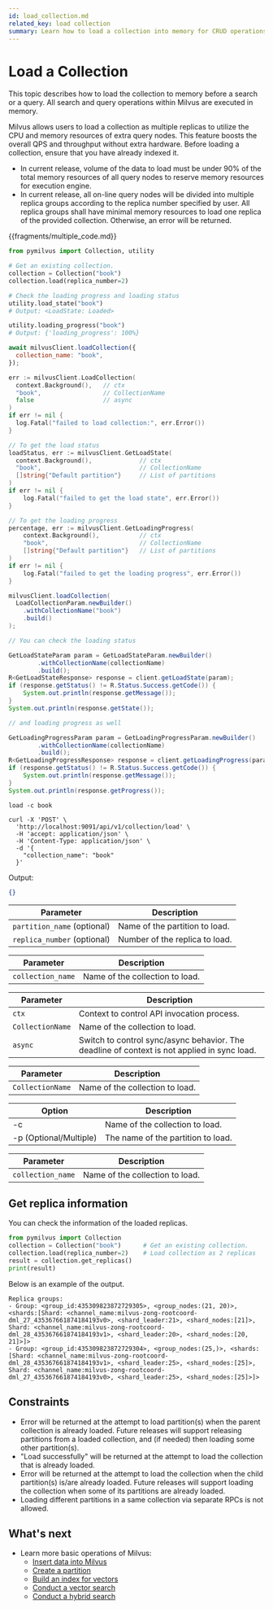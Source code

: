 ```yaml
---
id: load_collection.md
related_key: load collection
summary: Learn how to load a collection into memory for CRUD operations in Milvus.
---
```


# Load a Collection

This topic describes how to load the collection to memory before a search or a query. All search and query operations within Milvus are executed in memory. 

Milvus allows users to load a collection as multiple replicas to utilize the CPU and memory resources of extra query nodes. This feature boosts the overall QPS and throughput without extra hardware. Before loading a collection, ensure that you have already indexed it.

<div class="alert warning">
<ul>
<li>In current release, volume of the data to load must be under 90% of the total memory resources of all query nodes to reserve memory resources for execution engine.</li>
<li>In current release, all on-line query nodes will be divided into multiple replica groups according to the replica number specified by user. All replica groups shall have minimal memory resources to load one replica of the provided collection. Otherwise, an error will be returned.</li>
</ul>
</div>

{{fragments/multiple_code.md}}

```python
from pymilvus import Collection, utility

# Get an existing collection.
collection = Collection("book")      
collection.load(replica_number=2)

# Check the loading progress and loading status
utility.load_state("book")
# Output: <LoadState: Loaded>

utility.loading_progress("book")
# Output: {'loading_progress': 100%}
```

```javascript
await milvusClient.loadCollection({
  collection_name: "book",
});


```

```go
err := milvusClient.LoadCollection(
  context.Background(),   // ctx
  "book",                 // CollectionName
  false                   // async
)
if err != nil {
  log.Fatal("failed to load collection:", err.Error())
}

// To get the load status
loadStatus, err := milvusClient.GetLoadState(
  context.Background(),             // ctx
  "book",                           // CollectionName
  []string{"Default partition"}     // List of partitions
)
if err != nil {
    log.Fatal("failed to get the load state", err.Error())
}

// To get the loading progress
percentage, err := milvusClient.GetLoadingProgress(
    context.Background(),           // ctx
    "book",                         // CollectionName
    []string{"Default partition"}   // List of partitions
)
if err != nil {
    log.Fatal("failed to get the loading progress", err.Error())
}
```

```java
milvusClient.loadCollection(
  LoadCollectionParam.newBuilder()
    .withCollectionName("book")
    .build()
);

// You can check the loading status 

GetLoadStateParam param = GetLoadStateParam.newBuilder()
        .withCollectionName(collectionName)
        .build();
R<GetLoadStateResponse> response = client.getLoadState(param);
if (response.getStatus() != R.Status.Success.getCode()) {
    System.out.println(response.getMessage());
}
System.out.println(response.getState());

// and loading progress as well

GetLoadingProgressParam param = GetLoadingProgressParam.newBuilder()
        .withCollectionName(collectionName)
        .build();
R<GetLoadingProgressResponse> response = client.getLoadingProgress(param);
if (response.getStatus() != R.Status.Success.getCode()) {
    System.out.println(response.getMessage());
}
System.out.println(response.getProgress());
```

```shell
load -c book
```

``` curl
curl -X 'POST' \
  'http://localhost:9091/api/v1/collection/load' \
  -H 'accept: application/json' \
  -H 'Content-Type: application/json' \
  -d '{
    "collection_name": "book"
  }'
```

<div class="language-curl">
Output:

```json
{}
```

</div>

<table class="language-python">
	<thead>
	<tr>
		<th>Parameter</th>
		<th>Description</th>
	</tr>
	</thead>
	<tbody>
	<tr>
		<td><code>partition_name</code> (optional)</td>
		<td>Name of the partition to load.</td>
	</tr>
    <tr>
		<td><code>replica_number</code> (optional)</td>
		<td>Number of the replica to load.</td>
	</tr>
	</tbody>
</table>

<table class="language-javascript">
	<thead>
	<tr>
		<th>Parameter</th>
		<th>Description</th>
	</tr>
	</thead>
	<tbody>
	<tr>
		<td><code>collection_name</code></td>
		<td>Name of the collection to load.</td>
	</tr>
	</tbody>
</table>

<table class="language-go">
	<thead>
        <tr>
            <th>Parameter</th>
            <th>Description</th>
        </tr>
	</thead>
	<tbody>
        <tr>
            <td><code>ctx</code></td>
            <td>Context to control API invocation process.</td>
        </tr>
        <tr>
            <td><code>CollectionName</code></td>
            <td>Name of the collection to load.</td>
        </tr>
        <tr>
            <td><code>async</code></td>
            <td>Switch to control sync/async behavior. The deadline of context is not applied in sync load.</td>
        </tr>
    </tbody>
</table>

<table class="language-java">
	<thead>
        <tr>
            <th>Parameter</th>
            <th>Description</th>
        </tr>
	</thead>
	<tbody>
        <tr>
            <td><code>CollectionName</code></td>
            <td>Name of the collection to load.</td>
        </tr>
    </tbody>
</table>

<table class="language-shell">
    <thead>
        <tr>
            <th>Option</th>
            <th>Description</th>
        </tr>
    </thead>
    <tbody>
        <tr>
            <td>-c</td>
            <td>Name of the collection to load.</td>
        </tr>
        <tr>
            <td>-p (Optional/Multiple)</td>
            <td>The name of the partition to load.</td>
        </tr>
    </tbody>
</table>

<table class="language-curl">
	<thead>
	<tr>
		<th>Parameter</th>
		<th>Description</th>
	</tr>
	</thead>
	<tbody>
	<tr>
		<td><code>collection_name</code></td>
		<td>Name of the collection to load.</td>
	</tr>
	</tbody>
</table>

## Get replica information

You can check the information of the loaded replicas.

```python
from pymilvus import Collection
collection = Collection("book")      # Get an existing collection.
collection.load(replica_number=2)    # Load collection as 2 replicas
result = collection.get_replicas()
print(result)
```

Below is an example of the output.

```
Replica groups:
- Group: <group_id:435309823872729305>, <group_nodes:(21, 20)>, <shards:[Shard: <channel_name:milvus-zong-rootcoord-dml_27_435367661874184193v0>, <shard_leader:21>, <shard_nodes:[21]>, Shard: <channel_name:milvus-zong-rootcoord-dml_28_435367661874184193v1>, <shard_leader:20>, <shard_nodes:[20, 21]>]>
- Group: <group_id:435309823872729304>, <group_nodes:(25,)>, <shards:[Shard: <channel_name:milvus-zong-rootcoord-dml_28_435367661874184193v1>, <shard_leader:25>, <shard_nodes:[25]>, Shard: <channel_name:milvus-zong-rootcoord-dml_27_435367661874184193v0>, <shard_leader:25>, <shard_nodes:[25]>]>
```

## Constraints

- Error will be returned at the attempt to load partition(s) when the parent collection is already loaded. Future releases will support releasing partitions from a loaded collection, and (if needed) then loading some other partition(s).
- "Load successfully" will be returned at the attempt to load the collection that is already loaded.
- Error will be returned at the attempt to load the collection when the child partition(s) is/are already loaded. Future releases will support loading the collection when some of its partitions are already loaded.
- Loading different partitions in a same collection via separate RPCs is not allowed.


## What's next

- Learn more basic operations of Milvus:
  - [Insert data into Milvus](insert_data.md)
  - [Create a partition](create_partition.md)
  - [Build an index for vectors](build_index.md)
  - [Conduct a vector search](search.md)
  - [Conduct a hybrid search](hybridsearch.md)

